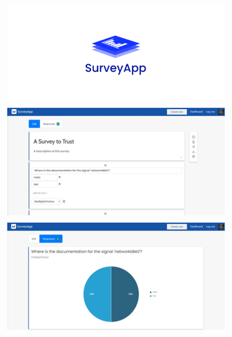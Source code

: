 <p align="center">
  <img src="https://github.com/mouadTaoussi/survey-app/blob/master/Screenshots/newestLogo.jpg"/>
  <!-- <img src="https://github.com/mouadTaoussi/survey-app/blob/master/Public/src/assets/logoShowCase.jpg"/> -->
</p>
<!-- # survey-app
 This repository contains the codebase of the survey app
 -->
<p align="center">
  <img src="https://github.com/mouadTaoussi/survey-app/blob/master/Screenshots/Web_capture_22-5-2021_22447_localhost.jpeg"/>
</p>
<p align="center">
  <img src="https://github.com/mouadTaoussi/survey-app/blob/master/Screenshots/Web_capture_22-5-2021_22528_localhost.jpeg"/>
</p>